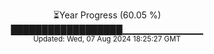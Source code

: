 <p align="center">
⏳Year Progress (60.05 %) <br>
██████████████████▁▁▁▁▁▁▁▁▁▁▁▁ <br>
<sub>Updated: Wed, 07 Aug 2024 18:25:27 GMT</sub>
</p>

